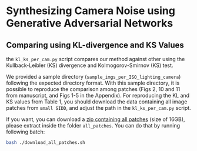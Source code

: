 # Synthesizing Camera Noise using Generative Adversarial Networks

## Comparing using KL-divergence and KS Values

the ```kl_ks_per_cam.py``` script compares our method against other using the Kullback-Leibler (KS) divergence and Kolmogorov-Smirnov (KS) test.

We provided a sample directory (```sample_imgs_per_ISO_lighting_camera```) following the expected directory format. With this sample directory, it is possible to reproduce the comparison among patches (Figs 2, 10 and 11 from manuscript, and Figs 1-5 in the Appendix). For reproducing the KL and KS values from Table 1, you should download the data containing all image patches from ```small SIDD```, and adjust the path in the ```kl_ks_per_cam.py``` script.

If you want, you can download a [zip containing all patches](https://drive.google.com/file/d/1EYkYE3Wlkk79mmDXJL2NEPE4nd_e3qu_/view?usp=sharing) (size of 16GB), please extract inside the folder ```all_patches```. You can do that by running following batch:
```bash
bash ./download_all_patches.sh
```
